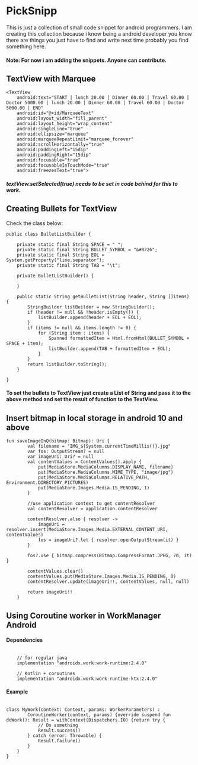 # PickSnipp
This is just a collection of small code snippet for android programmers. I am creating this collection because i know being a android developer you know there are things you just have to find and write next time probably you find something here. 

#### Note: For now i am adding the snippets. Anyone can contribute.

## TextView with Marquee 
```
<TextView
    android:text="START | lunch 20.00 | Dinner 60.00 | Travel 60.00 | Doctor 5000.00 | lunch 20.00 | Dinner 60.00 | Travel 60.00 | Doctor 5000.00 | END"
    android:id="@+id/MarqueeText" 
    android:layout_width="fill_parent"
    android:layout_height="wrap_content" 
    android:singleLine="true"
    android:ellipsize="marquee" 
    android:marqueeRepeatLimit="marquee_forever"
    android:scrollHorizontally="true" 
    android:paddingLeft="15dip" 
    android:paddingRight="15dip" 
    android:focusable="true" 
    android:focusableInTouchMode="true" 
    android:freezesText="true">
```
##### textView.setSelected(true) needs to be set in code behind for this to work.


## Creating Bullets for TextView

Check the class below:

```
public class BulletListBuilder {

    private static final String SPACE = " ";
    private static final String BULLET_SYMBOL = "&#8226";
    private static final String EOL = System.getProperty("line.separator");
    private static final String TAB = "\t";

    private BulletListBuilder() {

    }

    public static String getBulletList(String header, String []items) {
        StringBuilder listBuilder = new StringBuilder();
        if (header != null && !header.isEmpty()) {
            listBuilder.append(header + EOL + EOL);
        }
        if (items != null && items.length != 0) {
            for (String item : items) {
                Spanned formattedItem = Html.fromHtml(BULLET_SYMBOL + SPACE + item);
                listBuilder.append(TAB + formattedItem + EOL);
            }
        }
        return listBuilder.toString();
    }

}

```
#### To set the bullets to TextView just create a List of String and pass it to the above method and set the result of function to the TextView.

## Insert bitmap in local storage in android 10 and above

``` 
fun saveImageInQ(bitmap: Bitmap): Uri {
        val filename = "IMG_${System.currentTimeMillis()}.jpg"
        var fos: OutputStream? = null
        var imageUri: Uri? = null
        val contentValues = ContentValues().apply {
            put(MediaStore.MediaColumns.DISPLAY_NAME, filename)
            put(MediaStore.MediaColumns.MIME_TYPE, "image/jpg")
            put(MediaStore.MediaColumns.RELATIVE_PATH, Environment.DIRECTORY_PICTURES)
            put(MediaStore.Images.Media.IS_PENDING, 1)
        }

        //use application context to get contentResolver
        val contentResolver = application.contentResolver

        contentResolver.also { resolver ->
            imageUri = resolver.insert(MediaStore.Images.Media.EXTERNAL_CONTENT_URI, contentValues)
            fos = imageUri?.let { resolver.openOutputStream(it) }
        }

        fos?.use { bitmap.compress(Bitmap.CompressFormat.JPEG, 70, it) }

        contentValues.clear()
        contentValues.put(MediaStore.Images.Media.IS_PENDING, 0)
        contentResolver.update(imageUri!!, contentValues, null, null)

        return imageUri!!
    }
```
## Using Coroutine worker in WorkManager Android
#### Dependencies

```
    
    // for regular java
    implementation "androidx.work:work-runtime:2.4.0"

    // Kotlin + coroutines
    implementation "androidx.work:work-runtime-ktx:2.4.0"
```

#### Example

```

class MyWork(context: Context, params: WorkerParameters) :
        CoroutineWorker(context, params) {override suspend fun doWork(): Result = withContext(Dispatchers.IO) {return try {
            // Do something
            Result.success()
        } catch (error: Throwable) {
            Result.failure()
        }
    }
}

```
